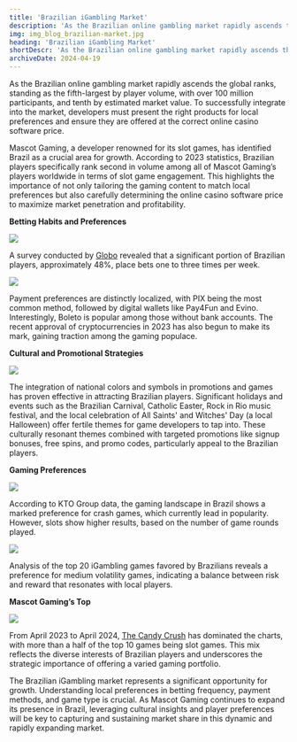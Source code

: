```yaml
---
title: 'Brazilian iGambling Market'
description: 'As the Brazilian online gambling market rapidly ascends the global ranks, standing as the fifth-largest by player volume, with over 100 million participants, and tenth by estimated market value.'
img: img_blog_brazilian-market.jpg
heading: 'Brazilian iGambling Market'
shortDescr: 'As the Brazilian online gambling market rapidly ascends the global ranks, standing as the fifth-largest by player volume, with over 100 million participants, and tenth by estimated market value. To successfully integrate into the market, developers must present the right products for local preferences and ensure they are offered at the correct online casino software price.'
archiveDate: 2024-04-19
---
```


As the Brazilian online gambling market rapidly ascends the global ranks, standing as the fifth-largest by player volume, with over 100 million participants, and tenth by estimated market value. To successfully integrate into the market, developers must present the right products for local preferences and ensure they are offered at the correct online casino software price.

Mascot Gaming, a developer renowned for its slot games, has identified Brazil as a crucial area for growth. According to 2023 statistics, Brazilian players specifically rank second in volume among all of Mascot Gaming’s players worldwide in terms of slot game engagement. This highlights the importance of not only tailoring the gaming content to match local preferences but also carefully determining the online casino software price to maximize market penetration and profitability.

**Betting Habits and Preferences**

![](../../images/img_blog_brazilian-market-1.jpg)

A survey conducted by [Globo](https://gente.globo.com/) revealed that a significant portion of Brazilian players, approximately 48%, place bets one to three times per week. 

![](../../images/img_blog_brazilian-market-2.jpg)

Payment preferences are distinctly localized, with PIX being the most common method, followed by digital wallets like Pay4Fun and Evino. Interestingly, Boleto is popular among those without bank accounts. The recent approval of cryptocurrencies in 2023 has also begun to make its mark, gaining traction among the gaming populace.

**Cultural and Promotional Strategies**

![](../../images/img_blog_brazilian-market-3.jpg)

The integration of national colors and symbols in promotions and games has proven effective in attracting Brazilian players. Significant holidays and events such as the Brazilian Carnival, Catholic Easter, Rock in Rio music festival, and the local celebration of All Saints' and Witches' Day (a local Halloween) offer fertile themes for game developers to tap into. These culturally resonant themes combined with targeted promotions like signup bonuses, free spins, and promo codes, particularly appeal to the Brazilian players.

**Gaming Preferences**

![](../../images/img_blog_brazilian-market-4.jpg)

According to KTO Group data, the gaming landscape in Brazil shows a marked preference for crash games, which currently lead in popularity. However, slots show higher results, based on the number of game rounds played.

![](../../images/img_blog_brazilian-market-5.jpg)

Analysis of the top 20 iGambling games favored by Brazilians reveals a preference for medium volatility games, indicating a balance between risk and reward that resonates with local players.

**Mascot Gaming’s Top**

![](../../images/img_blog_brazilian-market-6.jpg)

From April 2023 to April 2024, [The Candy Crush](https://play.mascot.games/candy-crush) has dominated the charts, with more than a half of the top 10 games being slot games. This mix reflects the diverse interests of Brazilian players and underscores the strategic importance of offering a varied gaming portfolio.

The Brazilian iGambling market represents a significant opportunity for growth. Understanding local preferences in betting frequency, payment methods, and game type is crucial. As Mascot Gaming continues to expand its presence in Brazil, leveraging cultural insights and player preferences will be key to capturing and sustaining market share in this dynamic and rapidly expanding market.
